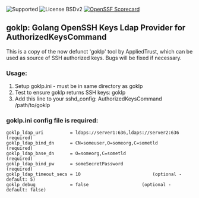 ![Supported](https://img.shields.io/badge/development_status-supported-brightgreen.svg) ![License BSDv2](https://img.shields.io/badge/license-BSDv2-brightgreen.svg)
[![OpenSSF Scorecard](https://api.scorecard.dev/projects/github.com/shipperizer/goklp/badge)](https://scorecard.dev/viewer/?uri=github.com/shipperizer/goklp)

## goklp: Golang OpenSSH Keys Ldap Provider for AuthorizedKeysCommand

This is a copy of the now defunct 'goklp' tool by AppliedTrust, which can be used as source of SSH authorized keys. Bugs will be fixed if necessary.

### Usage:
1. Setup goklp.ini - must be in same directory as goklp
1. Test to ensure goklp returns SSH keys: goklp <username>
1. Add this line to your sshd_config: AuthorizedKeysCommand /path/to/goklp

### goklp.ini config file is required:

```
goklp_ldap_uri          = ldaps://server1:636,ldaps://server2:636   (required)
goklp_ldap_bind_dn      = CN=someuser,O=someorg,C=sometld           (required)
goklp_ldap_base_dn      = O=someorg,C=sometld                       (required)
goklp_ldap_bind_pw      = someSecretPassword                        (required)
goklp_ldap_timeout_secs = 10                           (optional - default: 5)
goklp_debug             = false                    (optional - default: false)
```

